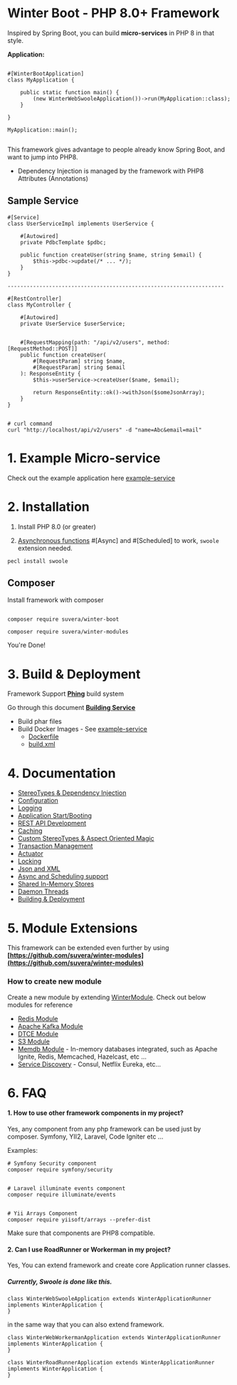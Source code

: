 # Winter Boot - PHP 8.0+ Framework

Inspired by Spring Boot, you can build **micro-services** in PHP 8 in that style.

**Application:**

```phpt

#[WinterBootApplication]
class MyApplication {

    public static function main() {
        (new WinterWebSwooleApplication())->run(MyApplication::class);
    }

}

MyApplication::main();


```

This framework gives advantage to people already know Spring Boot, and want to jump into PHP8.

- Dependency Injection is managed by the framework with PHP8 Attributes (Annotations)

## Sample Service

```phpt
#[Service]
class UserServiceImpl implements UserService {

    #[Autowired]
    private PdbcTemplate $pdbc;

    public function createUser(string $name, string $email) {
        $this->pdbc->update(/* ... */);
    }
}

--------------------------------------------------------------------

#[RestController]
class MyController {

    #[Autowired]
    private UserService $userService;


    #[RequestMapping(path: "/api/v2/users", method: [RequestMethod::POST]]
    public function createUser(
        #[RequestParam] string $name,
        #[RequestParam] string $email
    ): ResponseEntity {
        $this->userService->createUser($name, $email);
        
        return ResponseEntity::ok()->withJson($someJsonArray);
    }
}


# curl command
curl "http://localhost/api/v2/users" -d "name=Abc&email=mail"

```

# 1.  Example Micro-service

Check out the example application here [example-service](https://github.com/suvera/winter-example-service)

# 2. Installation

1) Install PHP 8.0 (or greater)

2) [Asynchronous functions](https://github.com/suvera/winter-boot/blob/master/docs/async_scheduling.md) #[Async] and #[Scheduled] to work, `swoole` extension needed.
    
```shell
pecl install swoole
```


## Composer

Install framework with composer

```shell

composer require suvera/winter-boot

composer require suvera/winter-modules

```

You're Done!

# 3. Build & Deployment

Framework Support **[Phing](https://www.phing.info/)** build system

Go through this document **[Building Service](docs/build.md)**

- Build phar files
- Build Docker Images - See [example-service](https://github.com/suvera/winter-example-service)
  - [Dockerfile](https://github.com/suvera/winter-example-service/blob/master/Dockerfile)
  - [build.xml](https://github.com/suvera/winter-example-service/blob/master/build.xml)

# 4. Documentation

- [StereoTypes & Dependency Injection](docs/dependency_stereo_types.md)
- [Configuration](docs/configuration.md)
- [Logging](docs/logging.md)
- [Application Start/Booting](docs/application_starter.md)
- [REST API Development](docs/rest_api.md)
- [Caching](docs/caching.md)
- [Custom StereoTypes & Aspect Oriented Magic](docs/custom_aop.md)
- [Transaction Management](docs/transactions.md)
- [Actuator](docs/actuator.md)
- [Locking](docs/locking.md)
- [Json and XML](docs/json_xml.md)
- [Async and Scheduling support](docs/async_scheduling.md)
- [Shared In-Memory Stores](docs/local_store.md)
- [Daemon Threads](docs/daemon_threads.md)
- [Building & Deployment](docs/build.md)

# 5. Module Extensions

This framework can be extended even further by using
**[https://github.com/suvera/winter-modules](https://github.com/suvera/winter-modules)**

### How to create new module

Create a new module by extending [WinterModule](src/core/app/WinterModule.php). 
Check out below modules for reference

- [Redis Module](https://github.com/suvera/winter-modules/tree/master/winter-data-redis)
- [Apache Kafka Module](https://github.com/suvera/winter-modules/tree/master/winter-kafka)
- [DTCE Module](https://github.com/suvera/winter-modules/tree/master/winter-dtce)
- [S3 Module](https://github.com/suvera/winter-modules/tree/master/winter-s3)
- [Memdb Module](https://github.com/suvera/winter-memdb) - In-memory databases integrated, such as Apache Ignite, Redis, Memcached, Hazelcast, etc ... 
- [Service Discovery](https://github.com/suvera/winter-eureka) - Consul, Netflix Eureka, etc...


# 6. FAQ

#### 1. How to use other framework components in my project?

Yes, any component from any php framework can be used just by composer.
Symfony, YII2, Laravel, Code Igniter etc ...

Examples:
```phpt
# Symfony Security component
composer require symfony/security


# Laravel illuminate events component
composer require illuminate/events


# Yii Arrays Component
composer require yiisoft/arrays --prefer-dist
```

Make sure that components are PHP8 compatible.

#### 2. Can I use RoadRunner or Workerman in my project?

Yes, You can extend framework and create core Application runner classes.

##### Currently, Swoole is done like this.

```phpt
class WinterWebSwooleApplication extends WinterApplicationRunner implements WinterApplication {
}
```

in the same way that you can also extend framework.

```phpt
class WinterWebWorkermanApplication extends WinterApplicationRunner implements WinterApplication {
}

class WinterRoadRunnerApplication extends WinterApplicationRunner implements WinterApplication {
}
```
